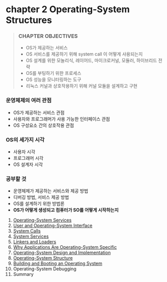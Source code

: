 # chapter 2 Operating-System Structures

> ### CHAPTER OBJECTIVES
>
> - OS가 제공하는 서비스
> - OS 서비스를 제공하기 위해 system call 이 어떻게 사용되는지
> - OS 설계를 위한 모놀리식, 레이어드, 마이크로커널, 모듈러, 하이브리드 전략
> - OS를 부팅하기 위한 프로세스
> - OS 성능을 모니터링하는 도구
> - 리눅스 커널과 상호작용하기 위해 커널 모듈을 설계하고 구현

### 운영체제의 여러 관점

- OS가 제공하는 서비스 관점
- 사용자와 프로그래머가 사용 가능한 인터페이스 관점
- OS 구성요소 간의 상호작용 관점

### OS의 세가지 시각

- 사용자 시각
- 프로그래머 시각
- OS 설계자 시각

### 공부할 것

- 운영체제가 제공하는 서비스와 제공 방법
- 디버깅 방법, 서비스 제공 방법
- OS를 설계하기 위한 방법론
- **OS가 어떻게 생성되고 컴퓨터가 SO를 어떻게 시작하는지**

1. [Operating-System Services](1_Operating_System_Services/README.md)
2. [User and Operating-System Interface](2_User_and_Operating_System_Interface/README.md)
3. [System Calls](3_System_Calls/README.md)
4. [System Services](4_System_Services/README.md)
5. [Linkers and Loaders](5_Linkers_and_Loaders/README.md)
6. [Why Applications Are Operating-System Specific](6_Why_Applications_Are_Operating_System_Specific/README.md)
7. [Operating-System Design and Implementation](7_Operating_System_Design_and_Implementation/README.md)
8. [Operating-System Structure](8_Operating_System_Structure/README.md)
9. [Building and Booting an Operating System](9_Building_and_Booting_an_Operating_System/README.md)
10. Operating-System Debugging
11. Summary
